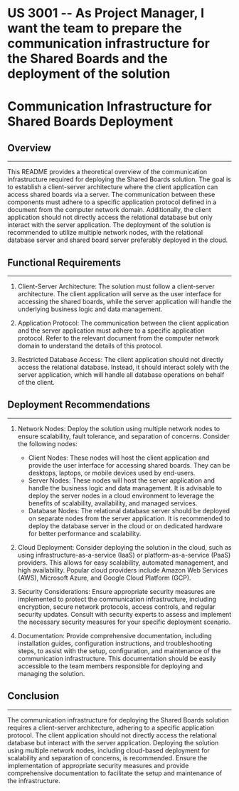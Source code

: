 US 3001 -- As Project Manager, I want the team to prepare the communication infrastructure for the Shared Boards and the deployment of the solution
==================================================
# Communication Infrastructure for Shared Boards Deployment

## Overview

----------------
This README provides a theoretical overview of the communication infrastructure required for deploying the Shared Boards solution. 
The goal is to establish a client-server architecture where the client application can access shared boards via a server. 
The communication between these components must adhere to a specific application protocol defined in a document 
from the computer network domain. Additionally, the client application should not directly access the relational 
database but only interact with the server application. The deployment of the solution is recommended to utilize 
multiple network nodes, with the relational database server and shared board server preferably deployed in the cloud.

## Functional Requirements

----------------
1. Client-Server Architecture: The solution must follow a client-server architecture. 
The client application will serve as the user interface for accessing the shared boards, 
while the server application will handle the underlying business logic and data management.

2. Application Protocol: The communication between the client application and the server 
application must adhere to a specific application protocol. Refer to the relevant document 
from the computer network domain to understand the details of this protocol.

3. Restricted Database Access: The client application should not directly access the 
relational database. Instead, it should interact solely with the server application, 
which will handle all database operations on behalf of the client.

## Deployment Recommendations

----------------
1. Network Nodes: Deploy the solution using multiple network nodes to ensure scalability, fault tolerance, 
and separation of concerns. Consider the following nodes:
    - Client Nodes: These nodes will host the client application and provide the user interface for 
   accessing shared boards. They can be desktops, laptops, or mobile devices used by end-users.
    - Server Nodes: These nodes will host the server application and handle the business logic 
   and data management. It is advisable to deploy the server nodes in a cloud environment to 
   leverage the benefits of scalability, availability, and managed services.
    - Database Nodes: The relational database server should be deployed on separate nodes from 
   the server application. It is recommended to deploy the database server in the cloud or on 
   dedicated hardware for better performance and scalability.

2. Cloud Deployment: Consider deploying the solution in the cloud, such as using infrastructure-as-a-service 
(IaaS) or platform-as-a-service (PaaS) providers. This allows for easy scalability, automated management, and high availability. Popular cloud providers include Amazon Web Services (AWS), Microsoft Azure, and Google Cloud Platform (GCP).

3. Security Considerations: Ensure appropriate security measures are implemented to protect the communication 
infrastructure, including encryption, secure network protocols, access controls, and regular security updates. 
Consult with security experts to assess and implement the necessary security measures for your specific deployment scenario.

4. Documentation: Provide comprehensive documentation, including installation guides, configuration instructions, 
and troubleshooting steps, to assist with the setup, configuration, and maintenance of the communication infrastructure. 
This documentation should be easily accessible to the team members responsible for deploying and managing the solution.

## Conclusion

----------------
The communication infrastructure for deploying the Shared Boards solution requires a client-server architecture, 
adhering to a specific application protocol. The client application should not directly access the relational 
database but interact with the server application. Deploying the solution using multiple network nodes, 
including cloud-based deployment for scalability and separation of concerns, is recommended. 
Ensure the implementation of appropriate security measures and provide comprehensive documentation 
to facilitate the setup and maintenance of the infrastructure.
